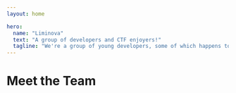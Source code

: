 ```yaml
---
layout: home

hero:
  name: "Liminova"
  text: "A group of developers and CTF enjoyers!"
  tagline: "We're a group of young developers, some of which happens to be interested in learning and playing Capture the Flag."
---
```


<script setup>
import { VPTeamMembers } from "vitepress/theme";

const members = [
    {
        avatar: "https://avatars.githubusercontent.com/u/52886388?v=4",
        name: "Rylie",
        title: "resident troller, founder of CTF division",
        links: [
            { icon: "github", link: "https://github.com/j1nxie" },
            { icon: "twitter", link: "https://x.com/_lumi9" },
            {
                icon: {
                    svg: '<svg role="img" viewBox="0 0 24 24" xmlns="http://www.w3.org/2000/svg"><title>osu!</title><path d="M7.698 10.362c-.1855-.2184-.4189-.3905-.7002-.5162-.2813-.1257-.6104-.1885-.9874-.1885s-.7046.0628-.9829.1885-.5088.2978-.6912.5162c-.1827.2185-.3203.4773-.413.7765-.0928.2993-.1391.6194-.1391.9605 0 .3412.0463.6584.1391.9516.0927.2933.2303.5491.413.7675.1824.2185.4129.3891.6912.5116.2783.1226.6059.1841.9829.1841s.7061-.0615.9875-.1841c.2813-.1226.5146-.2931.7002-.5116.1855-.2184.3231-.4742.413-.7675.0897-.2931.1346-.6104.1346-.9516 0-.3411-.0449-.6612-.1346-.9605-.0899-.2992-.2276-.558-.4131-.7765zm-.965 2.8096c-.1467.2484-.3875.3725-.7227.3725-.3291 0-.567-.1241-.7136-.3725-.1467-.2483-.2199-.6059-.2199-1.0727s.0732-.8243.2199-1.0727c.1466-.2482.3844-.3725.7136-.3725.3352 0 .5759.1243.7227.3725.1466.2484.2199.6059.2199 1.0727.0001.4668-.0733.8245-.2199 1.0727zm11.8894-.8303-.0898-4.3896a4.5409 4.5409 0 0 1 .6912-.0539c.2334 0 .4668.0179.7002.0539l-.0898 4.3896c-.2096.0359-.41.0538-.6015.0538a3.4957 3.4957 0 0 1-.6103-.0538zm1.3196 1.4003c0 .2215-.0179.443-.0538.6643a4.2055 4.2055 0 0 1-.6553.0538 4.1414 4.1414 0 0 1-.6642-.0538 4.0882 4.0882 0 0 1-.0539-.6553c0-.2154.018-.4367.0539-.6643a4.0876 4.0876 0 0 1 .6552-.0538c.2155 0 .4368.018.6643.0538.0359.2276.0538.446.0538.6553zm-3.2226-4.0305c.2095 0 .422.018.6373.0539v4.4614c-.1916.0659-.4443.1302-.7585.193-.3141.0629-.6418.0943-.9829.0943-.3052 0-.5985-.024-.8798-.0718-.2813-.0479-.5282-.1495-.7405-.3052-.2125-.1555-.3815-.3829-.5072-.6823-.1257-.2991-.1885-.697-.1885-1.1938V9.765a3.8725 3.8725 0 0 1 .6373-.0539c.2094 0 .4219.018.6373.0539v2.4596c0 .2455.0194.4474.0584.6059.0388.1586.0988.2843.1795.377a.6606.6606 0 0 0 .3007.1974c.1197.0391.2603.0584.4219.0584.2214 0 .407-.0209.5566-.0628V9.765a3.8218 3.8218 0 0 1 .6284-.0539zm-4.3625 2.6841c.0538.1497.0808.3321.0808.5476 0 .2215-.0464.428-.1392.6194-.0928.1916-.2274.3577-.4039.4982-.1766.1407-.3905.2514-.6418.3322-.2514.0808-.5356.1212-.8528.1212a5.2984 5.2984 0 0 1-.395-.0135 3.1226 3.1226 0 0 1-.3456-.0448 4.0482 4.0482 0 0 1-.3277-.0763 3.9336 3.9336 0 0 1-.35-.1166 2.5768 2.5768 0 0 1 .0852-.4893 3.0737 3.0737 0 0 1 .1751-.4802c.1975.0779.3844.1362.561.1751.1765.039.3605.0584.5521.0584.0838 0 .175-.0075.2738-.0225a.9945.9945 0 0 0 .2737-.0808.6467.6467 0 0 0 .2109-.1526c.0569-.0628.0853-.145.0853-.2469 0-.1436-.0434-.2469-.1302-.3097-.0868-.0628-.208-.1181-.3636-.1661l-.5565-.1616c-.3352-.0956-.5969-.2379-.7855-.4263-.1885-.1886-.2827-.4713-.2827-.8484 0-.4547.163-.8108.4892-1.0682.3261-.2573.7705-.386 1.333-.386.2334 0 .4638.0211.6913.0629.2273.0419.4578.1048.6912.1885-.012.1557-.0419.3173-.0897.4847-.048.1676-.1048.3142-.1706.4398a3.58 3.58 0 0 0-.4757-.1571 2.18 2.18 0 0 0-.5477-.0673c-.2034 0-.3621.0314-.4758.0943-.1137.0629-.1705.1631-.1705.3007 0 .1317.0403.2244.1211.2783.0809.0538.1959.1048.3456.1526l.5117.1526c.1675.048.3187.1063.4533.1751.1347.0688.2498.1541.3456.2558.0958.1016.1707.2272.2246.3768zM12 0C5.3726 0 0 5.3726 0 12.0001 0 18.6273 5.3726 24 12 24c6.6275 0 12-5.3727 12-11.9999C24 5.3726 18.6275 0 12 0zm0 22.8c-5.9647 0-10.8-4.8354-10.8-10.7999C1.2 6.0353 6.0353 1.2 12 1.2s10.8 4.8353 10.8 10.8001C22.8 17.9646 17.9647 22.8 12 22.8z"/></svg>'
                },
                link: "https://osu.ppy.sh/u/14585583",
            },
        ],
    },
    {
        avatar: "https://avatars.githubusercontent.com/u/107946882?v=4",
        name: "Peachy",
        links: [
            { icon: "github", link: "https://github.com/Peachy72" },
        ],
    },
    {
        avatar: "https://avatars.githubusercontent.com/u/20481024?v=4",
        name: "Delnegend",
        links: [
            { icon: "github", link: "https://github.com/Delnegend" },
        ],
    },
    {
        avatar: "https://avatars.githubusercontent.com/u/92161394?v=4",
        name: "Ellimac",
        links: [
            { icon: "github", link: "https://github.com/EllimacH" },
        ],
    },
    {
        avatar: "https://avatars.githubusercontent.com/u/101856461?v=4",
        name: "Maxim",
        links: [
            { icon: "github", link: "https://github.com/GHCMaxim" },
        ],
    },
    {
        avatar: "https://avatars.githubusercontent.com/u/44142531?v=4",
        name: "NamSPro",
        links: [
            { icon: "github", link: "https://github.com/NamSPro" },
            {
                icon: {
                    svg: '<svg role="img" viewBox="0 0 24 24" xmlns="http://www.w3.org/2000/svg"><title>osu!</title><path d="M7.698 10.362c-.1855-.2184-.4189-.3905-.7002-.5162-.2813-.1257-.6104-.1885-.9874-.1885s-.7046.0628-.9829.1885-.5088.2978-.6912.5162c-.1827.2185-.3203.4773-.413.7765-.0928.2993-.1391.6194-.1391.9605 0 .3412.0463.6584.1391.9516.0927.2933.2303.5491.413.7675.1824.2185.4129.3891.6912.5116.2783.1226.6059.1841.9829.1841s.7061-.0615.9875-.1841c.2813-.1226.5146-.2931.7002-.5116.1855-.2184.3231-.4742.413-.7675.0897-.2931.1346-.6104.1346-.9516 0-.3411-.0449-.6612-.1346-.9605-.0899-.2992-.2276-.558-.4131-.7765zm-.965 2.8096c-.1467.2484-.3875.3725-.7227.3725-.3291 0-.567-.1241-.7136-.3725-.1467-.2483-.2199-.6059-.2199-1.0727s.0732-.8243.2199-1.0727c.1466-.2482.3844-.3725.7136-.3725.3352 0 .5759.1243.7227.3725.1466.2484.2199.6059.2199 1.0727.0001.4668-.0733.8245-.2199 1.0727zm11.8894-.8303-.0898-4.3896a4.5409 4.5409 0 0 1 .6912-.0539c.2334 0 .4668.0179.7002.0539l-.0898 4.3896c-.2096.0359-.41.0538-.6015.0538a3.4957 3.4957 0 0 1-.6103-.0538zm1.3196 1.4003c0 .2215-.0179.443-.0538.6643a4.2055 4.2055 0 0 1-.6553.0538 4.1414 4.1414 0 0 1-.6642-.0538 4.0882 4.0882 0 0 1-.0539-.6553c0-.2154.018-.4367.0539-.6643a4.0876 4.0876 0 0 1 .6552-.0538c.2155 0 .4368.018.6643.0538.0359.2276.0538.446.0538.6553zm-3.2226-4.0305c.2095 0 .422.018.6373.0539v4.4614c-.1916.0659-.4443.1302-.7585.193-.3141.0629-.6418.0943-.9829.0943-.3052 0-.5985-.024-.8798-.0718-.2813-.0479-.5282-.1495-.7405-.3052-.2125-.1555-.3815-.3829-.5072-.6823-.1257-.2991-.1885-.697-.1885-1.1938V9.765a3.8725 3.8725 0 0 1 .6373-.0539c.2094 0 .4219.018.6373.0539v2.4596c0 .2455.0194.4474.0584.6059.0388.1586.0988.2843.1795.377a.6606.6606 0 0 0 .3007.1974c.1197.0391.2603.0584.4219.0584.2214 0 .407-.0209.5566-.0628V9.765a3.8218 3.8218 0 0 1 .6284-.0539zm-4.3625 2.6841c.0538.1497.0808.3321.0808.5476 0 .2215-.0464.428-.1392.6194-.0928.1916-.2274.3577-.4039.4982-.1766.1407-.3905.2514-.6418.3322-.2514.0808-.5356.1212-.8528.1212a5.2984 5.2984 0 0 1-.395-.0135 3.1226 3.1226 0 0 1-.3456-.0448 4.0482 4.0482 0 0 1-.3277-.0763 3.9336 3.9336 0 0 1-.35-.1166 2.5768 2.5768 0 0 1 .0852-.4893 3.0737 3.0737 0 0 1 .1751-.4802c.1975.0779.3844.1362.561.1751.1765.039.3605.0584.5521.0584.0838 0 .175-.0075.2738-.0225a.9945.9945 0 0 0 .2737-.0808.6467.6467 0 0 0 .2109-.1526c.0569-.0628.0853-.145.0853-.2469 0-.1436-.0434-.2469-.1302-.3097-.0868-.0628-.208-.1181-.3636-.1661l-.5565-.1616c-.3352-.0956-.5969-.2379-.7855-.4263-.1885-.1886-.2827-.4713-.2827-.8484 0-.4547.163-.8108.4892-1.0682.3261-.2573.7705-.386 1.333-.386.2334 0 .4638.0211.6913.0629.2273.0419.4578.1048.6912.1885-.012.1557-.0419.3173-.0897.4847-.048.1676-.1048.3142-.1706.4398a3.58 3.58 0 0 0-.4757-.1571 2.18 2.18 0 0 0-.5477-.0673c-.2034 0-.3621.0314-.4758.0943-.1137.0629-.1705.1631-.1705.3007 0 .1317.0403.2244.1211.2783.0809.0538.1959.1048.3456.1526l.5117.1526c.1675.048.3187.1063.4533.1751.1347.0688.2498.1541.3456.2558.0958.1016.1707.2272.2246.3768zM12 0C5.3726 0 0 5.3726 0 12.0001 0 18.6273 5.3726 24 12 24c6.6275 0 12-5.3727 12-11.9999C24 5.3726 18.6275 0 12 0zm0 22.8c-5.9647 0-10.8-4.8354-10.8-10.7999C1.2 6.0353 6.0353 1.2 12 1.2s10.8 4.8353 10.8 10.8001C22.8 17.9646 17.9647 22.8 12 22.8z"/></svg>'
                },
                link: "https://osu.ppy.sh/u/11387006",
            },
        ],
    },
    {
        avatar: "https://avatars.githubusercontent.com/u/92439990?v=4",
        name: "beerpsi",
        links: [
            { icon: "github", link: "https://github.com/beer-psi" },
        ],
    },
    {
        avatar: "/sorako.jpg",
        name: "Sorako",
        title: "happy to be here",
        links: [],
    },
]
</script>

<h1>Meet the Team</h1>

<VPTeamMembers size="medium" :members="members" />
